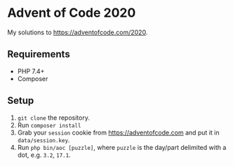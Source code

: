 # Advent of Code 2020
My solutions to https://adventofcode.com/2020.

## Requirements
* PHP 7.4+
* Composer

## Setup
1) `git clone` the repository.
2) Run `composer install`
3) Grab your `session` cookie from https://adventofcode.com and put it in `data/session.key`.
4) Run `php bin/aoc [puzzle]`, where `puzzle` is the day/part delimited with a dot, e.g. `3.2`, `17.1`.
